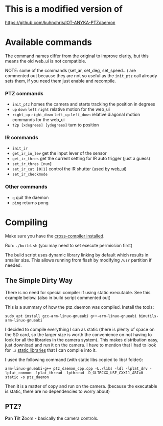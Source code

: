 # This is a modified version of
https://github.com/kuhnchris/IOT-ANYKA-PTZdaemon

# Available commands

The command names differ from the original to improve clarity, but this means the old web_ui is not compatible.

NOTE: some of the commands (set_ar, set_deg, set_speed...) are commented out because they are not so useful as the `init_ptz` call already sets them, if you need them just enable and recompile.

### PTZ commands
- `init_ptz` homes the camera and starts tracking the position in degrees
- `up` `down` `left` `right` relative motion for the web_ui
- `right_up` `right_down` `left_up` `left_down` relative diagonal motion commands for the web_ui
- `t2p [xdegrees] [ydegrees]` turn to position
### IR commands
- `init_ir`
- `get_ir_in_lev` get the input lever of the sensor
- `get_ir_thres` get the current setting for IR auto trigger (just a guess)
- `set_ir_thres [num]`
- `set_ir_cut [0|1]` control the IR shutter (used by web_ui)
- `set_ir_checkmode`
### Other commands
- `q` quit the daemon
- `ping` returns pong

# Compiling

Make sure you have the [cross-compiler installed](https://gitea.raspiweb.com/Gerge/Anyka_ak3918_hacking_journey/src/branch/main/cross-compile).

Run: `./build.sh` (you may need to set execute permission first)

The build script uses dynamic library linking by default which results in smaller size. This allows running from flash by modifying `/usr` partition if needed.

## The Simple Dirty Way
There is no need for special compiler if using static executable. See this example below. (also in build script commented out)

This is a summary of how the ptz_daemon was compiled. Install the tools:
```
sudo apt install gcc-arm-linux-gnueabi g++-arm-linux-gnueabi binutils-arm-linux-gnueabi
```
I decided to compile everything I can as static (there is plenty of space on the SD card, so the larger size is worth the convenience on not having to look for all the libraries in the camera system). This makes distribution easy, just download and run it on the camera. I have to mention that I had to look for `.a` [static libraries](https://github.com/ricardojlrufino/anyka_v380ipcam_experiments/tree/master/akv300-extract/libplat/lib) that I can compile into it.

I used the following command (with static libs copied to libs/ folder):

`arm-linux-gnueabi-g++ ptz_daemon_cpp.cpp -L./libs -ldl -lplat_drv -lplat_common -lplat_thread -lpthread -D_GLIBCXX_USE_CXX11_ABI=0 -static -o ptz_daemon`

Then it is a matter of copy and run on the camera. (because the executable is static, there are no dependencies to worry about)

## PTZ?

**P**an **T**ilt **Z**oom - basically the camera controls.
